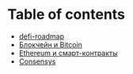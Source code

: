 # Table of contents

* [defi-roadmap](README.md)
* [Блокчейн и Bitcoin](blokchein-i-bitcoin.md)
* [Ethereum и смарт-контракты](ethereum.md)
* [Consensys](consensys.md)
